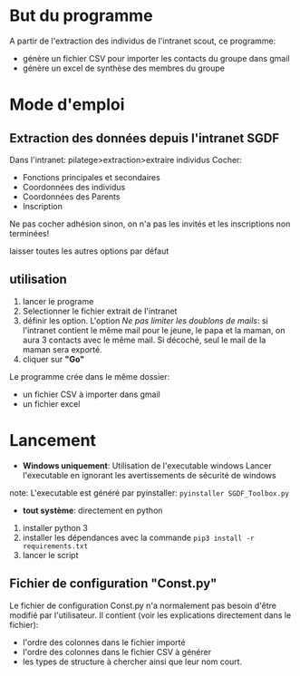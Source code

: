 # But du programme
A partir de l'extraction des individus de l'intranet scout, ce programme:
- génère un fichier CSV pour importer les contacts du groupe dans gmail
- génère un excel de synthèse des membres du groupe


# Mode d'emploi
## Extraction des données depuis l'intranet SGDF
Dans l'intranet: pilatege>extraction>extraire individus
Cocher: 
* Fonctions principales et secondaires
* Coordonnées des individus
* Coordonnées des Parents
* Inscription

Ne pas cocher adhésion sinon, on n'a pas les invités et les inscriptions non terminées!

laisser toutes les autres options par défaut

## utilisation
1. lancer le programe
1. Selectionner le fichier extrait de l'intranet
1. définir les option. L'option _Ne pas limiter les doublons de mails_: si l'intranet contient le même mail pour le jeune, le papa et la maman, on aura 3 contacts avec le même mail. Si décoché, seul le mail de la maman sera exporté.
1. cliquer sur __"Go"__


Le programme crée dans le même dossier:
* un fichier CSV à importer dans gmail
* un fichier excel

# Lancement
* __Windows uniquement__: Utilisation de l'executable windows
Lancer l'executable en ignorant les avertissements de sécurité de windows

note: L'executable est généré par pyinstaller: `pyinstaller SGDF_Toolbox.py`

* __tout système__: directement en python
1. installer python 3
1. installer les dépendances avec la commande
`pip3 install -r requirements.txt`
1. lancer le script

## Fichier de configuration "Const.py"
Le fichier de configuration Const.py n'a normalement pas besoin d'être modifié par l'utilisateur.
Il contient (voir les explications directement dans le fichier):
- l'ordre des colonnes dans le fichier importé
- l'ordre des colonnes dans le fichier CSV à générer
- les types de structure à chercher ainsi que leur nom court.  
